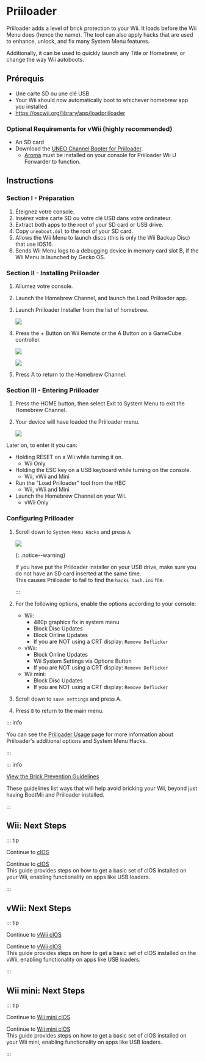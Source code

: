# Priiloader

Priiloader adds a level of brick protection to your Wii. It loads before the Wii Menu does (hence the name). The tool can also apply hacks that are used to enhance, unlock, and fix many System Menu features.

Additionally, it can be used to quickly launch any Title or Homebrew, or change the way Wii autoboots.

## Prérequis

- Une carte SD ou une clé USB
- Your Wii should now automatically boot to whichever homebrew app you installed.
- https://oscwii.org/library/app/loadpriiloader

### Optional Requirements for vWii (highly recommended)

- An SD card
- Download the [UNEO Channel Booter for Priiloader](https://sourceforge.net/projects/usbloadergx/files/Releases/Forwarders%20dols/UNEO%20Channel%20Booter%20for%20Priiloader.zip/download).
  - [Aroma](https://wiiu.hacks.guide/#/aroma/getting-started) must be installed on your console for Priiloader Wii U Forwarder to function.

## Instructions

### Section I - Préparation

1. Éteignez votre console.
2. Insérez votre carte SD ou votre clé USB dans votre ordinateur.
3. Extract both apps to the root of your SD card or USB drive.
4. Copy `uneoboot.dol` to the root of your SD card.
5. Allows the Wii Menu to launch discs (this is only the Wii Backup Disc) that use IOS16.
6. Sends Wii Menu logs to a debugging device in memory card slot B, if the Wii Menu is launched by Gecko OS.

### Section II - Installing Priiloader

1. Allumez votre console.

2. Launch the Homebrew Channel, and launch the Load Priiloader app.

3. Launch Priiloader Installer from the list of homebrew.

   ![](/images/hbc/priiloader-and-loadpriiloader.png)

4. Press the + Button on Wii Remote or the A Button on a GameCube controller.

   ![](/images/priiloader/installer.png)

   ![](/images/priiloader/installing.png)

5. Press A to return to the Homebrew Channel.

### Section III - Entering Priiloader

1. Press the HOME button, then select Exit to System Menu to exit the Homebrew Channel.
2. Your device will have loaded the Priiloader menu.

   ![](/images/priiloader/menu.png)

Later on, to enter it you can:

- Holding RESET on a Wii while turning it on.
  - Wii Only
- Holding the ESC key on a USB keyboard while turning on the console.
  - Wii, vWii and Mini
- Run the "Load Priiloader" tool from the HBC
  - Wii, vWii and Mini
- Launch the Homebrew Channel on your Wii.
  - vWii Only

### Configuring Priiloader

1. Scroll down to `System Menu Hacks` and press `A`.

   ![](/images/priiloader/menu_hacks.png)

   {: .notice--warning}

   If you have put the Priiloader installer on your USB drive, make sure you do not have an SD card inserted at the same time. <br> This causes Priiloader to fail to find the `hacks_hash.ini` file.

   :::

2. For the following options, enable the options according to your console:
   - Wii:
     - 480p graphics fix in system menu
     - Block Disc Updates
     - Block Online Updates
     - If you are NOT using a CRT display: `Remove Deflicker`
   - vWii:
     - Block Online Updates
     - Wii System Settings via Options Button
     - If you are NOT using a CRT display: `Remove Deflicker`
   - Wii mini:
     - Block Disc Updates
     - If you are NOT using a CRT display: `Remove Deflicker`

3. Scroll down to `save settings` and press A.

4. Press `B` to return to the main menu.

::: info

You can see the [Priiloader Usage](priiloader-usage) page for more information about Priiloader's additional options and System Menu Hacks.

:::

::: info

[View the Brick Prevention Guidelines](bricks#brick-prevention)

These guidelines list ways that will help avoid bricking your Wii, beyond just having BootMii and Priiloader installed.

:::

## Wii: Next Steps

::: tip

Continue to [cIOS](cios)

Continue to [cIOS](cios)<br> This guide provides steps on how to get a basic set of cIOS installed on your Wii, enabling functionality on apps like USB loaders.

:::

## vWii: Next Steps

::: tip

Continue to [vWii cIOS](cios-vwii)

Continue to [vWii cIOS](cios-vwii)<br> This guide provides steps on how to get a basic set of cIOS installed on the vWii, enabling functionality on apps like USB loaders.

:::

## Wii mini: Next Steps

::: tip

Continue to [Wii mini cIOS](cios-mini)

Continue to [Wii mini cIOS](cios-mini)<br> This guide provides steps on how to get a basic set of cIOS installed on your Wii mini, enabling functionality on apps like USB loaders.

:::
